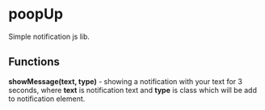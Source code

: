 # poopUp
Simple notification js lib.

## Functions
**showMessage(text, type)** - showing a notification with your text for 3 seconds, where **text** is notification text and **type** is class which will be add to notification element.
